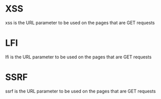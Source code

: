 # XSS

xss is the URL parameter to be used on the pages that are GET requests

# LFI

lfi is the URL parameter to be used on the pages that are GET requests

# SSRF

ssrf is the URL parameter to be used on the pages that are GET requests
